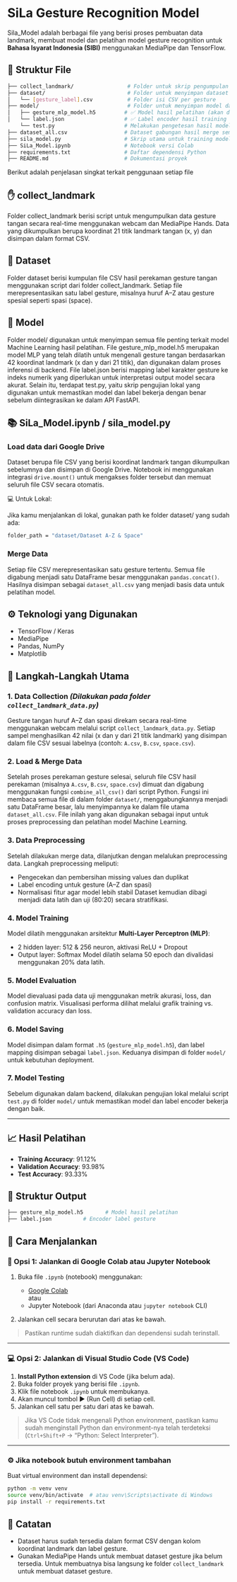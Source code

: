 # SiLa Gesture Recognition Model

Sila_Model adalah berbagai file yang berisi proses pembuatan data landmark, membuat model dan pelatihan model gesture recognition untuk **Bahasa Isyarat Indonesia (SIBI)** menggunakan MediaPipe dan TensorFlow.

## 📁 Struktur File

```bash
├── collect_landmark/                 # Folder untuk skrip pengumpulan data
├── dataset/                          # Folder untuk menyimpan dataset mentah atau hasil ekstrak
│   └── [gesture_label].csv           # Folder isi CSV per gesture
├── model/                            # Folder untuk menyimpan model dan label
│   ├── gesture_mlp_model.h5         # ✅ Model hasil pelatihan (akan dihasilkan setelah training)
│   └── label.json                   # ✅ Label encoder hasil training
    └── test.py                      # Melakukan pengetesan hasil model sebelum dideploy ke backend   
├── dataset_all.csv                  # Dataset gabungan hasil merge semua CSV
├── sila_model.py                    # Skrip utama untuk training model
├── SiLa_Model.ipynb                 # Notebook versi Colab
├── requirements.txt                 # Daftar dependensi Python
├── README.md                        # Dokumentasi proyek

```
Berikut adalah penjelasan singkat terkait penggunaan setiap file

## ✋ collect_landmark
Folder collect_landmark berisi script untuk mengumpulkan data gesture tangan secara real-time menggunakan webcam dan MediaPipe Hands. Data yang dikumpulkan berupa koordinat 21 titik landmark tangan (x, y) dan disimpan dalam format CSV.

## 📁 Dataset
Folder dataset berisi kumpulan file CSV hasil perekaman gesture tangan menggunakan script dari folder collect_landmark. Setiap file merepresentasikan satu label gesture, misalnya huruf A–Z atau gesture spesial seperti spasi (space).

## 🧠 Model
Folder model/ digunakan untuk menyimpan semua file penting terkait model Machine Learning hasil pelatihan. File gesture_mlp_model.h5 merupakan model MLP yang telah dilatih untuk mengenali gesture tangan berdasarkan 42 koordinat landmark (x dan y dari 21 titik), dan digunakan dalam proses inferensi di backend. File label.json berisi mapping label karakter gesture ke indeks numerik yang diperlukan untuk interpretasi output model secara akurat. Selain itu, terdapat test.py, yaitu skrip pengujian lokal yang digunakan untuk memastikan model dan label bekerja dengan benar sebelum diintegrasikan ke dalam API FastAPI.

## 📚 SiLa_Model.ipynb / sila_model.py 

### Load data dari Google Drive
Dataset berupa file CSV yang berisi koordinat landmark tangan dikumpulkan sebelumnya dan disimpan di Google Drive. Notebook ini menggunakan integrasi `drive.mount()` untuk mengakses folder tersebut dan memuat seluruh file CSV secara otomatis.

💻 Untuk Lokal:

Jika kamu menjalankan di lokal, gunakan path ke folder dataset/ yang sudah ada:
```bash
folder_path = "dataset/Dataset A-Z & Space"
```

### Merge Data
Setiap file CSV merepresentasikan satu gesture tertentu. Semua file digabung menjadi satu DataFrame besar menggunakan `pandas.concat()`. Hasilnya disimpan sebagai `dataset_all.csv` yang menjadi basis data untuk pelatihan model.

## ⚙️ Teknologi yang Digunakan

- TensorFlow / Keras
- MediaPipe
- Pandas, NumPy
- Matplotlib

## 🧪 Langkah-Langkah Utama

### 1. Data Collection *(Dilakukan pada folder `collect_landmark_data.py`)*

Gesture tangan huruf A–Z dan spasi direkam secara real-time menggunakan webcam melalui script `collect_landmark_data.py`.
Setiap sampel menghasilkan 42 nilai (x dan y dari 21 titik landmark) yang disimpan dalam file CSV sesuai labelnya (contoh: `A.csv`, `B.csv`, `space.csv`).

### 2. Load & Merge Data

Setelah proses perekaman gesture selesai, seluruh file CSV hasil perekaman (misalnya `A.csv`, `B.csv`, `space.csv`) dimuat dan digabung menggunakan fungsi `combine_all_csv()` dari script Python. Fungsi ini membaca semua file di dalam folder `dataset/`, menggabungkannya menjadi satu DataFrame besar, lalu menyimpannya ke dalam file utama `dataset_all.csv`. File inilah yang akan digunakan sebagai input untuk proses preprocessing dan pelatihan model Machine Learning.

### 3. Data Preprocessing
Setelah dilakukan merge data, dilanjutkan dengan melalukan preprocessing data.
Langkah preprocessing meliputi:

* Pengecekan dan pembersihan missing values dan duplikat
* Label encoding untuk gesture (A–Z dan spasi)
* Normalisasi fitur agar model lebih stabil
  Dataset kemudian dibagi menjadi data latih dan uji (80:20) secara stratifikasi.

### 4. Model Training

Model dilatih menggunakan arsitektur **Multi-Layer Perceptron (MLP)**:

* 2 hidden layer: 512 & 256 neuron, aktivasi ReLU + Dropout
* Output layer: Softmax
  Model dilatih selama 50 epoch dan divalidasi menggunakan 20% data latih.

### 5. Model Evaluation

Model dievaluasi pada data uji menggunakan metrik akurasi, loss, dan confusion matrix.
Visualisasi performa dilihat melalui grafik training vs. validation accuracy dan loss.

### 6. Model Saving

Model disimpan dalam format `.h5` (`gesture_mlp_model.h5`), dan label mapping disimpan sebagai `label.json`.
Keduanya disimpan di folder `model/` untuk kebutuhan deployment.

### 7. Model Testing

Sebelum digunakan dalam backend, dilakukan pengujian lokal melalui script `test.py` di folder `model/` untuk memastikan model dan label encoder bekerja dengan baik.

---

## 📈 Hasil Pelatihan

- **Training Accuracy**: 91.12%
- **Validation Accuracy**: 93.98%
- **Test Accuracy**: 93.33%

## 📁 Struktur Output

```bash
├── gesture_mlp_model.h5       # Model hasil pelatihan
├── label.json          # Encoder label gesture
```

## 🚀 Cara Menjalankan

### 🧪 Opsi 1: Jalankan di Google Colab atau Jupyter Notebook

1. Buka file `.ipynb` (notebook) menggunakan:
   - [Google Colab](https://colab.research.google.com/)  
     atau
   - Jupyter Notebook (dari Anaconda atau `jupyter notebook` CLI)

2. Jalankan cell secara berurutan dari atas ke bawah.

> Pastikan runtime sudah diaktifkan dan dependensi sudah terinstall.

---

### 💻 Opsi 2: Jalankan di Visual Studio Code (VS Code)

1. **Install Python extension** di VS Code (jika belum ada).
2. Buka folder proyek yang berisi file `.ipynb`.
3. Klik file notebook `.ipynb` untuk membukanya.
4. Akan muncul tombol ▶️ (Run Cell) di setiap cell.
5. Jalankan cell satu per satu dari atas ke bawah.

> Jika VS Code tidak mengenali Python environment, pastikan kamu sudah menginstall Python dan environment-nya telah terdeteksi (`Ctrl+Shift+P` → “Python: Select Interpreter”).

---

### ⚙️ Jika notebook butuh environment tambahan

Buat virtual environment dan install dependensi:

```bash
python -m venv venv
source venv/bin/activate  # atau venv\Scripts\activate di Windows
pip install -r requirements.txt
```

## 📝 Catatan

- Dataset harus sudah tersedia dalam format CSV dengan kolom koordinat landmark dan label gesture.
- Gunakan MediaPipe Hands untuk membuat dataset gesture jika belum tersedia. Untuk membuatnya bisa langsung ke folder `collect_landmark` untuk membuat dataset gesture.
